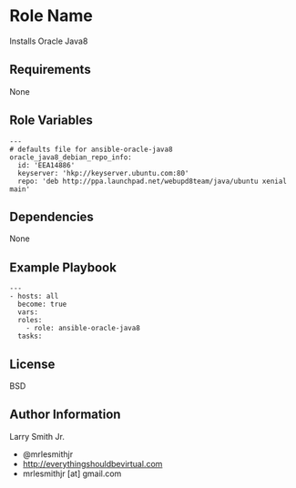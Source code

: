 Role Name
=========

Installs Oracle Java8

Requirements
------------

None

Role Variables
--------------

```
---
# defaults file for ansible-oracle-java8
oracle_java8_debian_repo_info:
  id: 'EEA14886'
  keyserver: 'hkp://keyserver.ubuntu.com:80'
  repo: 'deb http://ppa.launchpad.net/webupd8team/java/ubuntu xenial main'
```

Dependencies
------------

None

Example Playbook
----------------

```
---
- hosts: all
  become: true
  vars:
  roles:
    - role: ansible-oracle-java8
  tasks:
```

License
-------

BSD

Author Information
------------------

Larry Smith Jr.
- @mrlesmithjr
- http://everythingshouldbevirtual.com
- mrlesmithjr [at] gmail.com
